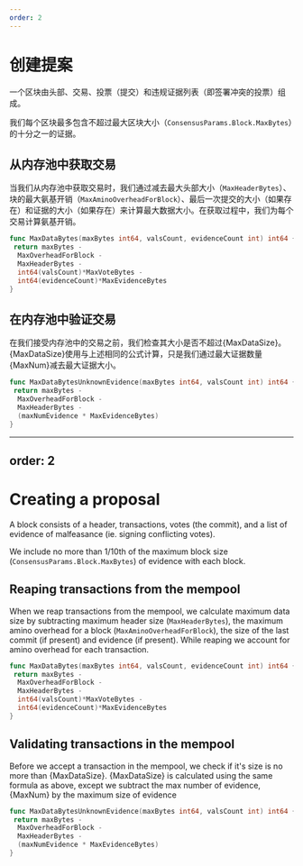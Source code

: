 ```yaml
---
order: 2
---
```

# 创建提案

一个区块由头部、交易、投票（提交）和违规证据列表（即签署冲突的投票）组成。

我们每个区块最多包含不超过最大区块大小（`ConsensusParams.Block.MaxBytes`）的十分之一的证据。

## 从内存池中获取交易

当我们从内存池中获取交易时，我们通过减去最大头部大小（`MaxHeaderBytes`）、块的最大氨基开销（`MaxAminoOverheadForBlock`）、最后一次提交的大小（如果存在）和证据的大小（如果存在）来计算最大数据大小。在获取过程中，我们为每个交易计算氨基开销。

```go
func MaxDataBytes(maxBytes int64, valsCount, evidenceCount int) int64 {
 return maxBytes -
  MaxOverheadForBlock -
  MaxHeaderBytes -
  int64(valsCount)*MaxVoteBytes -
  int64(evidenceCount)*MaxEvidenceBytes
}
```

## 在内存池中验证交易

在我们接受内存池中的交易之前，我们检查其大小是否不超过{MaxDataSize}。{MaxDataSize}使用与上述相同的公式计算，只是我们通过最大证据数量{MaxNum}减去最大证据大小。

```go
func MaxDataBytesUnknownEvidence(maxBytes int64, valsCount int) int64 {
 return maxBytes -
  MaxOverheadForBlock -
  MaxHeaderBytes -
  (maxNumEvidence * MaxEvidenceBytes)
}
```


---
order: 2
---
# Creating a proposal

A block consists of a header, transactions, votes (the commit),
and a list of evidence of malfeasance (ie. signing conflicting votes).

We include no more than 1/10th of the maximum block size
(`ConsensusParams.Block.MaxBytes`) of evidence with each block.

## Reaping transactions from the mempool

When we reap transactions from the mempool, we calculate maximum data
size by subtracting maximum header size (`MaxHeaderBytes`), the maximum
amino overhead for a block (`MaxAminoOverheadForBlock`), the size of
the last commit (if present) and evidence (if present). While reaping
we account for amino overhead for each transaction.

```go
func MaxDataBytes(maxBytes int64, valsCount, evidenceCount int) int64 {
 return maxBytes -
  MaxOverheadForBlock -
  MaxHeaderBytes -
  int64(valsCount)*MaxVoteBytes -
  int64(evidenceCount)*MaxEvidenceBytes
}
```

## Validating transactions in the mempool

Before we accept a transaction in the mempool, we check if it's size is no more
than {MaxDataSize}. {MaxDataSize} is calculated using the same formula as
above, except we subtract the max number of evidence, {MaxNum} by the maximum size of evidence

```go
func MaxDataBytesUnknownEvidence(maxBytes int64, valsCount int) int64 {
 return maxBytes -
  MaxOverheadForBlock -
  MaxHeaderBytes -
  (maxNumEvidence * MaxEvidenceBytes)
}
```
